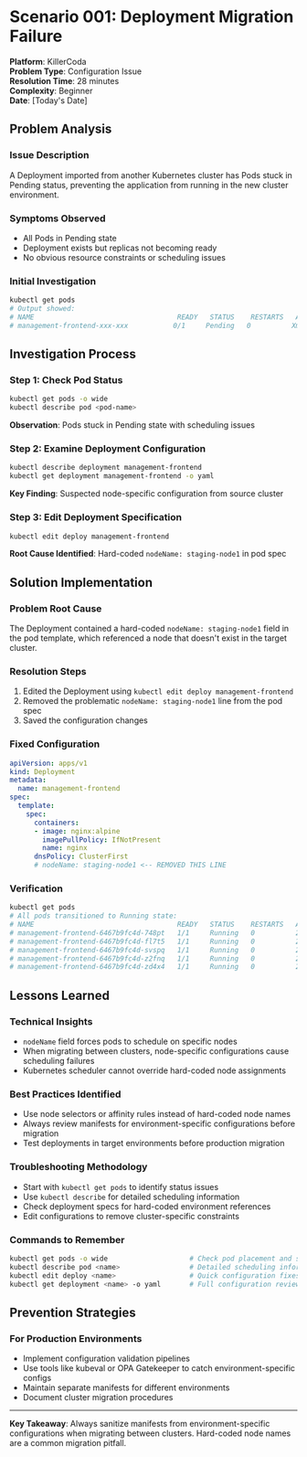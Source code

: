 # Scenario 001: Deployment Migration Failure

**Platform**: KillerCoda  
**Problem Type**: Configuration Issue  
**Resolution Time**: 28 minutes  
**Complexity**: Beginner  
**Date**: [Today's Date]

## Problem Analysis

### Issue Description
A Deployment imported from another Kubernetes cluster has Pods stuck in Pending status, preventing the application from running in the new cluster environment.

### Symptoms Observed
- All Pods in Pending state
- Deployment exists but replicas not becoming ready
- No obvious resource constraints or scheduling issues

### Initial Investigation
```bash
kubectl get pods
# Output showed:
# NAME                                   READY   STATUS    RESTARTS   AGE
# management-frontend-xxx-xxx           0/1     Pending   0          Xm
```

## Investigation Process

### Step 1: Check Pod Status
```bash
kubectl get pods -o wide
kubectl describe pod <pod-name>
```
**Observation**: Pods stuck in Pending state with scheduling issues

### Step 2: Examine Deployment Configuration
```bash
kubectl describe deployment management-frontend
kubectl get deployment management-frontend -o yaml
```
**Key Finding**: Suspected node-specific configuration from source cluster

### Step 3: Edit Deployment Specification
```bash
kubectl edit deploy management-frontend
```
**Root Cause Identified**: Hard-coded `nodeName: staging-node1` in pod spec

## Solution Implementation

### Problem Root Cause
The Deployment contained a hard-coded `nodeName: staging-node1` field in the pod template, which referenced a node that doesn't exist in the target cluster.

### Resolution Steps
1. Edited the Deployment using `kubectl edit deploy management-frontend`
2. Removed the problematic `nodeName: staging-node1` line from the pod spec
3. Saved the configuration changes

### Fixed Configuration
```yaml
apiVersion: apps/v1
kind: Deployment
metadata:
  name: management-frontend
spec:
  template:
    spec:
      containers:
      - image: nginx:alpine
        imagePullPolicy: IfNotPresent
        name: nginx
      dnsPolicy: ClusterFirst
      # nodeName: staging-node1 <-- REMOVED THIS LINE
```

### Verification
```bash
kubectl get pods
# All pods transitioned to Running state:
# NAME                                   READY   STATUS    RESTARTS   AGE
# management-frontend-6467b9fc4d-748pt   1/1     Running   0          21m
# management-frontend-6467b9fc4d-fl7t5   1/1     Running   0          22m
# management-frontend-6467b9fc4d-svspq   1/1     Running   0          22m
# management-frontend-6467b9fc4d-z2fnq   1/1     Running   0          22m
# management-frontend-6467b9fc4d-zd4x4   1/1     Running   0          21m
```

## Lessons Learned

### Technical Insights
- `nodeName` field forces pods to schedule on specific nodes
- When migrating between clusters, node-specific configurations cause scheduling failures
- Kubernetes scheduler cannot override hard-coded node assignments

### Best Practices Identified
- Use node selectors or affinity rules instead of hard-coded node names
- Always review manifests for environment-specific configurations before migration
- Test deployments in target environments before production migration

### Troubleshooting Methodology
- Start with `kubectl get pods` to identify status issues
- Use `kubectl describe` for detailed scheduling information
- Check deployment specs for hard-coded environment references
- Edit configurations to remove cluster-specific constraints

### Commands to Remember
```bash
kubectl get pods -o wide                    # Check pod placement and status
kubectl describe pod <name>                 # Detailed scheduling information
kubectl edit deploy <name>                  # Quick configuration fixes
kubectl get deployment <name> -o yaml       # Full configuration review
```

## Prevention Strategies

### For Production Environments
- Implement configuration validation pipelines
- Use tools like kubeval or OPA Gatekeeper to catch environment-specific configs
- Maintain separate manifests for different environments
- Document cluster migration procedures

---

**Key Takeaway**: Always sanitize manifests from environment-specific configurations when migrating between clusters. Hard-coded node names are a common migration pitfall.
